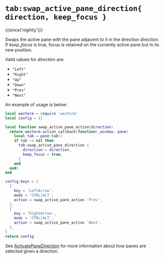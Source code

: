 # `tab:swap_active_pane_direction{ direction, keep_focus }`

{{since('nightly')}}

Swaps the active pane with the pane adjacent to it in the direction *direction*.
If *keep_focus* is true, focus is retained on the currently active pane but in its
new position.

Valid values for *direction* are:

* `"Left"`
* `"Right"`
* `"Up"`
* `"Down"`
* `"Prev"`
* `"Next"`

An example of usage is below:

```lua
local wezterm = require 'wezterm'
local config = {}

local function swap_active_pane_action(direction)
  return wezterm.action_callback(function(_window, pane)
    local tab = pane:tab()
    if tab ~= nil then
      tab:swap_active_pane_direction {
        direction = direction,
        keep_focus = true,
      }
    end
  end)
end

config.keys = {
  {
    key = 'LeftArrow',
    mods = 'CTRL|ALT',
    action = swap_active_pane_action 'Prev',
  },
  {
    key = 'RightArrow',
    mods = 'CTRL|ALT',
    action = swap_active_pane_action 'Next',
  },
}
return config
```

See [ActivatePaneDirection](../keyassignment/ActivatePaneDirection.md) for more information
about how panes are selected given a direction.
